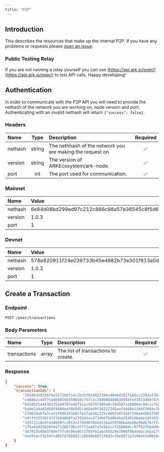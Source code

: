 ```yaml
---
title: "P2P"
---
```


## Introduction

This describes the resources that make up the internal P2P. If you have any problems or requests please [open an issue](https://github.com/ARKEcosystem/core/issues/new/choose).

### Public Testing Relay

If you are not running a relay yourself you can use [https://api.ark.io/peer/](https://api.ark.io/peer/) to test API calls. Happy developing!

## Authentication

In order to communicate with the P2P API you will need to provide the nethash of the network you are working on, node version and port. Authenticating with an invalid nethash will return `{"success": false}`.

### Headers

| Name    |  Type  | Description                                               |      Required      |
| :------ | :----: | :-------------------------------------------------------- | :----------------: |
| nethash | string | The nethhash of the network you are making the request on | :white_check_mark: |
| version | string | The version of ARKEcosystem/ark-node.                     | :white_check_mark: |
| port    |  int   | The port used for communication.                          | :white_check_mark: |

### Mainnet

| Name    | Value                                                            |
| :------ | :--------------------------------------------------------------- |
| nethash | 6e84d08bd299ed97c212c886c98a57e36545c8f5d645ca7eeae63a8bd62d8988 |
| version | 1.0.3                                                            |
| port    | 1                                                                |

### Devnet

| Name    | Value                                                            |
| :------ | :--------------------------------------------------------------- |
| nethash | 578e820911f24e039733b45e4882b73e301f813a0d2c31330dafda84534ffa23 |
| version | 1.0.3                                                            |
| port    | 1                                                                |

## Create a Transaction

### Endpoint

```
POST /peer/transactions
```

### Body Parameters

| Name         | Type  | Description                         |      Required      |
| :----------- | :---: | :---------------------------------- | :----------------: |
| transactions | array | The list of transactions to create. | :white_check_mark: |

### Response

```json
{
    "success": true,
    "transactionIds": [
        "15d4b3e933b79e5172bbf14c2bd3f92d927394cd8ebd102f18dcc2203af363ca",
        "c48862c4df75a8b0859b559658c757c1c289088488630494fe51613db0747e57",
        "bd10b25444363252e0787e46f5cac90797d08a0c34d507a10d064c94cccf6226",
        "ba9e1d4ad2db9f860deef0e5d5c46bbd9f16222295aafd468e23d4f3d04cfbb8",
        "27963debfa3ced1f606193e81fe3fae16c225c8607e0fd267266a448b5f38520",
        "e9fffd1536f43f36840b8fa2793d4ac473db97bd864bdd54910b4de19fd954db",
        "320111c0c0fd386907cd912e376690704ed118a559f86bd4e00e99db7b7ffc10",
        "176a6d425828f6e7120b790cd77f2a447e3e9b2ccf20808dcc97f027b6dd0eba",
        "dd7015b4bb3768e7ffc0c06a9b72f85f01abc69329e7990f864ebdc3daa1f9e3",
        "dad91ecf3e547cd6b7d7868d1c18b99b88f1f8d2c16ed5f1a7e96eb5a0010c0d"
    }
}
```
